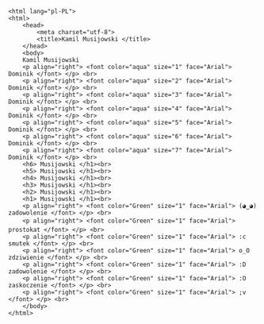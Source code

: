 <!DOCTYPE html>
	<html lang="pl-PL">
	<html>
		<head>
			<meta charset="utf-8">
			<title>Kamil Musijowski </title>
		</head>
		<body>
		Kamil Musijowski
		<p align="right"> <font color="aqua" size="1" face="Arial"> Dominik </font> </p> <br>
		<p align="right"> <font color="aqua" size="2" face="Arial"> Dominik </font> </p> <br>
		<p align="right"> <font color="aqua" size="3" face="Arial"> Dominik </font> </p> <br>
		<p align="right"> <font color="aqua" size="4" face="Arial"> Dominik </font> </p> <br>
		<p align="right"> <font color="aqua" size="5" face="Arial"> Dominik </font> </p> <br>
		<p align="right"> <font color="aqua" size="6" face="Arial"> Dominik </font> </p> <br>
		<p align="right"> <font color="aqua" size="7" face="Arial"> Dominik </font> </p> <br>
		<h6> Musijowski </h1><br>
		<h5> Musijowski </h1><br>
		<h4> Musijowski </h1><br>
		<h3> Musijowski </h1><br>
		<h2> Musijowski </h1><br>
		<h1> Musijowski </h1><br>
		<p align="right"> <font color="Green" size="1" face="Arial"> (◕‿◕) zadowolenie </font> </p> <br>
		<p align="right"> <font color="Green" size="1" face="Arial">  prostokat </font> </p> <br>
		<p align="right"> <font color="Green" size="1" face="Arial"> :c smutek </font> </p> <br>
		<p align="right"> <font color="Green" size="1" face="Arial"> o_O zdziwienie </font> </p> <br>
		<p align="right"> <font color="Green" size="1" face="Arial"> :D zadowolenie </font> </p> <br>
		<p align="right"> <font color="Green" size="1" face="Arial"> :O zaskoczenie </font> </p> <br>
		<p align="right"> <font color="Green" size="1" face="Arial"> ;v  </font> </p> <br>
		</body>
	</html>
